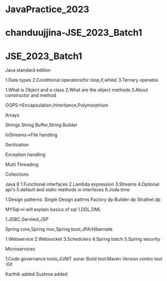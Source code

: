 # JavaPractice_2023

# chanduujjina-JSE_2023_Batch1


# JSE_2023_Batch1


Java standard edition

1.Data types
2.Conditional operators(for loop,if,while)
3.Ternary operatos

1.What is Object and a class
2.What are the object methods
3.About constructor and method

OOPS->Encapsulation,Inheritance,Polymorphism

Arrays

Strings
String Buffer,String Builder

IoStreams->File handling

Serilization

Exception handling

Mutil Threading

Collections

Java 8 
1.Functional interfaces
2.Lambda expression
3.Streams
4.Optional api's
5.default and static methods in interfaces
6.Joda time


1.Design patterns:
Single Design pattrns
Factory dp
Builder dp
Strathet dp

MYSql->I will explain basics of sql
1.DDL,DML


1.JDBC,Servlest,JSP

Spring core,Spring mvc,Spring boot,JPA/HIbernate


1.Webservice
2.Websocket
3.Schedulers
4.Spring batch
5.Spring security

Microservices

1.Code governance tools;JUNIT sonar
Build tool:Maven
Version contro tool :Git

Karthik added
Sushma added


